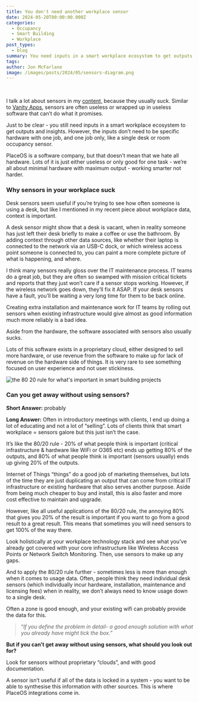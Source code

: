 ```yaml
---
title: You don't need another workplace sensor
date: 2024-05-20T00:00:00.000Z
categories:
  - Occupancy
  - Smart Building
  - Workplace
post_types:
  - blog
summary: You need inputs in a smart workplace ecosystem to get outputs and insights. However, it doesn't always need to be a sensor.
tags:
author: Jon McFarlane
image: /images/posts/2024/05/sensors-diagram.png
---
```

‍

I talk a lot about sensors in my [content,](https://www.linkedin.com/in/jonathanmcfarlane/detail/recent-activity/posts/) because they usually suck. Similar to [Vanity Apps](https://www.linkedin.com/pulse/vanity-apps-pretty-useless-jonathan-mcfarlane/), sensors are often useless or wrapped up in useless software that can’t do what it promises.

Just to be clear - you still need inputs in a smart workplace ecosystem to get outputs and insights. However, the inputs don’t need to be specific hardware with one job, and one job only, like a single desk or room occupancy sensor.

PlaceOS is a software company, but that doesn’t mean that we hate all hardware. Lots of it is just either useless or only good for one task - we’re all about minimal hardware with maximum output - working smarter not harder.

### **Why sensors in your workplace suck**

Desk sensors seem useful if you’re trying to see how often someone is using a desk, but like I mentioned in my recent piece about workplace data, context is important.

A desk sensor might show that a desk is vacant, when in reality someone has just left their desk briefly to make a coffee or use the bathroom. By adding context through other data sources, like whether their laptop is connected to the network via an USB-C dock, or which wireless access point someone is connected to, you can paint a more complete picture of what is happening, and where.

I think many sensors really gloss over the IT maintenance process. IT teams do a great job, but they are often so swamped with mission critical tickets and reports that they just won’t care if a sensor stops working. However, if the wireless network goes down, they’ll fix it ASAP. If your desk sensors have a fault, you’ll be waiting a very long time for them to be back online.

Creating extra installation and maintenance work for IT teams by rolling out sensors when existing infrastructure would give almost as good information much more reliably is a bad idea.

Aside from the hardware, the software associated with sensors also usually sucks.

Lots of this software exists in a proprietary cloud, either designed to sell more hardware, or use revenue from the software to make up for lack of revenue on the hardware side of things. It is very rare to see something focused on user experience and not user stickiness.  

![the 80 20 rule for what's important in smart building projects](/images/posts/2024/05/sensors-diagram.png)

### **Can you get away without using sensors?**

**Short Answer:** probably

**Long Answer:** Often in introductory meetings with clients, I end up doing a lot of educating and not a lot of “selling”. Lots of clients think that smart workplace = sensors galore but this just isn’t the case.

It’s like the 80/20 rule - 20% of what people think is important (critical infrastructure & hardware like WiFi or O365 etc) ends up getting 80% of the outputs, and 80% of what people think is important (sensors usually) ends up giving 20% of the outputs.

Internet of Things “things” do a good job of marketing themselves, but lots of the time they are just duplicating an output that can come from critical IT infrastructure or existing hardware that also serves another purpose. Aside from being much cheaper to buy and install, this is also faster and more cost effective to maintain and upgrade.

However, like all useful applications of the 80/20 rule, the annoying 80% that gives you 20% of the result is important if you want to go from a good result to a great result. This means that sometimes you will need sensors to get 100% of the way there.

Look holistically at your workplace technology stack and see what you’ve already got covered with your core infrastructure like Wireless Access Points or Network Switch Monitoring. Then, use sensors to make up any gaps.

And to apply the 80/20 rule further - sometimes less is more than enough when it comes to usage data. Often, people think they need individual desk sensors (which individually incur hardware, installation, maintenance and licensing fees) when in reality, we don’t always need to know usage down to a single desk.

Often a zone is good enough, and your existing wifi can probably provide the data for this.

> “_If you define the problem in detail- a good enough solution with what you already have might tick the box._”

**But if you can’t get away without using sensors, what should you look out for?**

Look for sensors without proprietary “clouds”, and with good documentation.

A sensor isn’t useful if all of the data is locked in a system - you want to be able to synthesise this information with other sources. This is where PlaceOS integrations come in.
